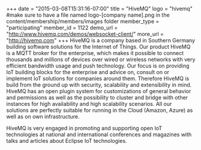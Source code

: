 +++
date = "2015-03-08T15:31:16-07:00"
title = "HiveMQ"
logo = "hivemq" #make sure to have a file named logo-[company name].png in the content/membership/members/images folder
member_type = "participating"
member_id = 1122
demo_url = "http://www.hivemq.com/demos/websocket-client/"
more_url = "http://hivemq.com"
+++
HiveMQ is a company based in Southern Germany building software solutions for the Internet of Things. Our product HiveMQ is a MQTT broker for the enterprise, which makes it possible to connect thousands and millions of devices over wired or wireless networks with very efficient bandwidth usage and push technology. Our focus is on providing IoT building blocks for the enterprise and advice on, consult on or implement IoT solutions for companies around them. Therefore HiveMQ is build from the ground up with security, scalability and extensibility in mind. HiveMQ has an open plugin system for customizations of general behavior and permissions as well as the possibility to cluster and bridge with other instances for high availability and high scalability scenarios. All our solutions are perfectly suitable for running in the Cloud (Amazon, Azure) as well as on own infrastructure.

HiveMQ is very engaged in promoting and supporting open IoT technologies at national and international conferences and magazines with talks and articles about Eclipse IoT technologies.